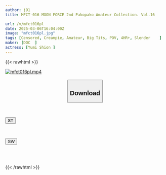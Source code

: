 ```yaml
---
author: j91
title: MFCT-016 MOON FORCE 2nd Pakopako Amateur Collection. Vol.16

url: /v/mfct016pl
date: 2025-03-06T16:04:00Z
image: "mfct016pl.jpg"
tags: [Censored, Creampie, Amateur, Big Tits, POV, 4HR+, Slender	]
maker: [DOC  ]
actress: [Yumi Shion ]
---
```



{{< rawhtml >}}

<div class="video" data-videoid="Ypl6QxorKBSLOb">
    <a href="javascript:;">
        <img src="/v/mfct016pl/mfct016pl.jpg" width="WIDTH" height="HEIGHT" alt="mfct016pl.mp4" loading="lazy">
    </a>
</div>

<script type="text/javascript" src="https://j91.asia/asset/on-demand-st.js"></script>

<br>
  <link rel="stylesheet" href="https://j91.asia/asset/bs5.css">
  
  <center>
  <button class="btn btn-primary" type="button" data-bs-toggle="collapse" data-bs-target=".multi-collapse" aria-expanded="false" aria-controls="multiCollapseExample1 multiCollapseExample2"><h2>Download</h2></button></center>
</p>
<div class="row">
  <div class="col">
    <div class="collapse multi-collapse" id="multiCollapseExample1">
      <div class="card card-body">
	      	      <br>
<div class="buttons">  
<p><a href="/v/mfct016pl/st.html" target="_blank"><button class="btn-hover color-3"><i class="fa fa-download"></i> ST</button></a></p></div>
    </div>
  </div>
</div>
  <div class="col">
    <div class="collapse multi-collapse" id="multiCollapseExample2">
      <div class="card card-body">
	      <br>
<div class="buttons">
<p><a href="/v/mfct016pl/sw.html" target="_blank"><button class="btn-hover color-2"><i class="fa fa-download"></i> SW</button></a></p></div>
<br><br>
      </div>
    </div>
  </div>
</div>

{{< /rawhtml >}}